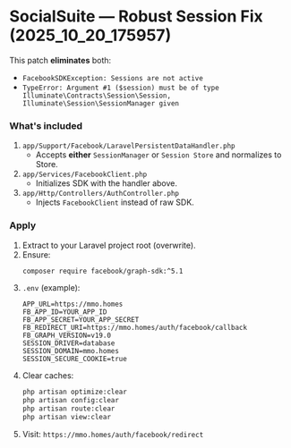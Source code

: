 # SocialSuite — Robust Session Fix (2025_10_20_175957)

This patch **eliminates** both:
- `FacebookSDKException: Sessions are not active`
- `TypeError: Argument #1 ($session) must be of type Illuminate\Contracts\Session\Session, Illuminate\Session\SessionManager given`

### What's included
1) `app/Support/Facebook/LaravelPersistentDataHandler.php`  
   - Accepts **either** `SessionManager` or `Session Store` and normalizes to Store.
2) `app/Services/FacebookClient.php`  
   - Initializes SDK with the handler above.
3) `app/Http/Controllers/AuthController.php`  
   - Injects `FacebookClient` instead of raw SDK.

### Apply
1) Extract to your Laravel project root (overwrite).
2) Ensure:
   ```bash
   composer require facebook/graph-sdk:^5.1
   ```
3) `.env` (example):
   ```env
   APP_URL=https://mmo.homes
   FB_APP_ID=YOUR_APP_ID
   FB_APP_SECRET=YOUR_APP_SECRET
   FB_REDIRECT_URI=https://mmo.homes/auth/facebook/callback
   FB_GRAPH_VERSION=v19.0
   SESSION_DRIVER=database
   SESSION_DOMAIN=mmo.homes
   SESSION_SECURE_COOKIE=true
   ```
4) Clear caches:
   ```bash
   php artisan optimize:clear
   php artisan config:clear
   php artisan route:clear
   php artisan view:clear
   ```
5) Visit: `https://mmo.homes/auth/facebook/redirect`
